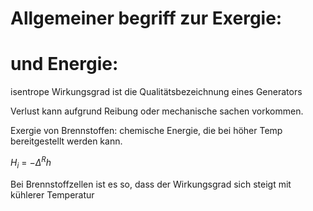 # Allgemeiner begriff zur Exergie:

# und Energie:

isentrope Wirkungsgrad ist die Qualitätsbezeichnung eines Generators

Verlust kann aufgrund Reibung oder mechanische sachen vorkommen.

Exergie von Brennstoffen:
chemische Energie, die bei höher Temp bereitgestellt werden kann.

$H_i$ = $-\Delta^{R}h$

Bei Brennstoffzellen ist es so, dass der Wirkungsgrad sich steigt mit kühlerer Temperatur